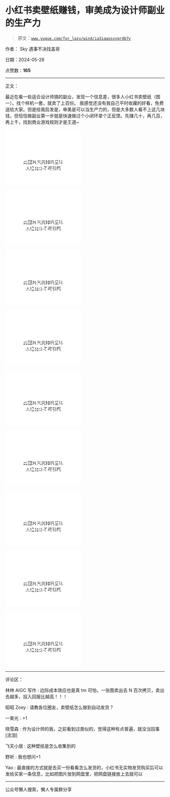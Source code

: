 # 小红书卖壁纸赚钱，审美成为设计师副业的生产力

> 原文：[`www.yuque.com/for_lazy/wind/ia3iqaosxvgr4b7v`](https://www.yuque.com/for_lazy/wind/ia3iqaosxvgr4b7v)

作者： Sky 遇事不决找盖哥

日期：2024-05-28

点赞数：**165**

* * *

正文：

最近在看一些适合设计师搞的副业，发现一个信息差，很多人小红书卖壁纸（图一）。找个样机一套，就卖了上百份。
我感觉还没有我自己平时收藏的好看，免费送给大家。但是给我启发是，审美是可以当生产力的，但是大多数人看不上这几块钱，但恰恰做副业第一步就是快速做过个小闭环拿个正反馈。先赚几十，再几百，再上千，找到商业游戏规则才是王道~

![](img/65ba8af32f9717ede72be4ef62f05b67.png)

![](img/3782fe5d8ae36e5607fad7e414277202.png)

![](img/f7b9e651bbb0e5523e204961ca60af97.png)

![](img/93fc47b1f8c1c9a150f9cf765b88cd30.png)

![](img/eb9bb223ee7570eeb84aee064a9e2bb5.png)

![](img/ac8d14debcfd50ab67d173d0cc28bd83.png)

![](img/53318fad04a0f19501434e4dcb165954.png)

![](img/aa620aae4492e47ccc567b287db8ea85.png)

![](img/735ff0758b3ee41c21d8d98ab5a55788.png)

* * *

评论区：

林林 AIGC 写作 : 边际成本效应也是真 tm 可怕，一张图卖出去 N 百次拷贝，卖出去越多，投入回报比越高！！！

昭昭 Zoey : 请教各位圈友，卖壁纸怎么做到自动发货？

一束光 : +1

晓雪森 : 作为设计师的我，之前看到过类似的，觉得这种有点普遍，就没当回事[流泪]

飞天小居 : 这种壁纸是怎么收集到的

野祈 : 我也想问+1

Yao : 最直接的方式就是去买一份看看怎么发货的，小红书无实物发货购买后可以发给买家一条信息，比如把图片放到网盘里，把网盘链接放上去就可以

* * *

公众号懒人搜索，懒人专属群分享